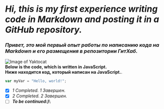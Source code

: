 # *Hi, this is my first experience writing code in Markdown and posting it in a GitHub repository.*
### *Привет, это мой первый опыт работы по написанию кода на Markdown и его размещения в репозитории ГитХаб.*

![Image of Yaktocat](https://octodex.github.com/images/yaktocat.png)\
**Below is the code, which is written in JavaScript.**\
**Ниже находится код, который написан на JavaScript.**.
``` javascript
var myVar = "Hello, world!";
```
- [x] *1 Сompleted.* *1 Завершен.*
- [x] *2 Сompleted.* *2 Завершен.*
- [ ] ***To be continued:)***\
